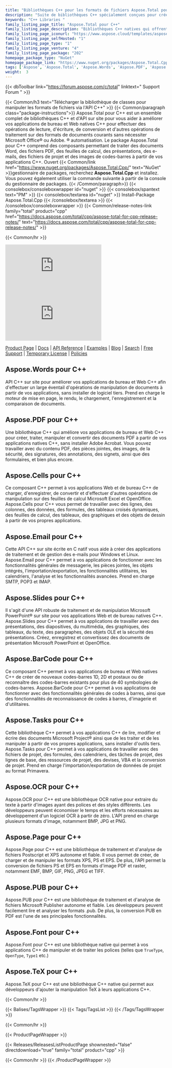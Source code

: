 ```yaml
---
title: "Bibliothèques C++ pour les formats de fichiers Aspose.Total pour C++"
description: "Suite de bibliothèques C++ spécialement conçues pour créer, manipuler et convertir des formats de fichiers populaires à partir de Microsoft Office et PDF sans nécessiter Office ou Adobe Automation. Le package API C++ comprend également une bibliothèque spécialisée pour générer et reconnaître des étiquettes de codes-barres à partir d'images."
keywords: "C++ Libraries "
family_listing_page_title: "Aspose.Total pour C++"
family_listing_page_description: "Bibliothèques C++ natives qui offrent la possibilité de créer, manipuler, convertir ou restituer des feuilles de calcul Excel, des présentations PowerPoint, des messages électroniques et des fichiers PDF à partir d'applications C++. Il offre également la possibilité d'extraire du texte à partir d'images via la bibliothèque OCR C++ autonome ainsi que la génération et la reconnaissance de codes-barres."
family_listing_page_iconurl: "https://www.aspose.cloud/templates/aspose/App_Themes/V3/images/total/272x272/aspose_total-for-cpp.png"
family_listing_page_selfHosted: "1"
family_listing_page_type: "1"
family_listing_page_venture: "4"
family_listing_page_package: "202"
homepage_package_type: "NuGet"
homepage_package_link: "https://www.nuget.org/packages/Aspose.Total.Cpp/"
tags: ['Aspose', 'Aspose.Total', 'Aspose.Words', 'Aspose.PDF', 'Aspose.Cells', 'Aspose.Email', 'Aspose.Slides', 'Aspose.BarCode', 'Aspose.Tasks', 'Aspose.OCR', 'Aspose.Page', 'Aspose.PUB', 'Aspose.Font', 'C++', 'CPP', 'Conholdate', 'Conholdate.Total']
weight:  3
---
```


{{< dbToolbar link="https://forum.aspose.com/c/total" linktext=" Support Forum " >}}

{{< Common/h3 text="Télécharger la bibliothèque de classes pour manipuler les formats de fichiers via l'API C++"  >}}
{{< Common/paragraph class="package-instructions">}}
Aspose.Total pour C++ est un ensemble complet de bibliothèques C++ et d'API sur site pour vous aider à améliorer vos applications de bureau et Web natives C++ pour effectuer des opérations de lecture, d'écriture, de conversion et d'autres opérations de traitement sur des formats de documents courants sans nécessiter Microsoft Office® ou Adobe. ® automatisation. Le package Aspose.Total pour C++ comprend des composants permettant de traiter des documents Word, des fichiers PDF, des feuilles de calcul, des présentations, des e-mails, des fichiers de projet et des images de codes-barres à partir de vos applications C++.
Ouvert
{{< Common/link href="https://www.nuget.org/packages/Aspose.Total.Cpp/" text="NuGet"  >}}gestionnaire de packages, recherchez <b>Aspose.Total.Cpp</b> et installez. Vous pouvez également utiliser la commande suivante à partir de la console du gestionnaire de packages.
{{< /Common/paragraph>}}
{{< consolebox/consoleboxwrapper id="nuget" >}}
   {{< consolebox/spantext text="PM" >}}
   {{< consolebox/textarea id="nuget" >}} Install-Package Aspose.Total.Cpp {{< /consolebox/textarea >}}
{{< /consolebox/consoleboxwrapper >}}
{{< Common/release-notes-link family="total" product="cpp" href="https://docs.aspose.com/total/cpp/aspose-total-for-cpp-release-notes/" text="https://docs.aspose.com/total/cpp/aspose-total-for-cpp-release-notes/"  >}}

{{< Common/hr >}}

![Version](https://img.shields.io/nuget/v/Aspose.Total.Cpp) ![Nuget](https://img.shields.io/nuget/dt/Aspose.Total.Cpp)

[Product Page](https://products.aspose.com/total/cpp/) | [Docs](https://docs.aspose.com/total/cpp/) | [API Reference](https://reference.aspose.com/) | [Examples](http://aspose.github.io/) | [Blog](https://blog.aspose.com/) | [Search](https://search.aspose.com/) | [Free Support](https://forum.aspose.com/) | [Temporary License](https://purchase.aspose.com/temporary-license) | [Policies](https://purchase.aspose.com/policies)

## Aspose.Words pour C++

API C++ sur site pour améliorer vos applications de bureau et Web C++ afin d'effectuer un large éventail d'opérations de manipulation de documents à partir de vos applications, sans installer de logiciel tiers. Prend en charge le moteur de mise en page, le rendu, le chargement, l'enregistrement et la comparaison de documents.

## Aspose.PDF pour C++

Une bibliothèque C++ qui améliore vos applications de bureau et Web C++ pour créer, traiter, manipuler et convertir des documents PDF à partir de vos applications natives C++, sans installer Adobe Acrobat. Vous pouvez travailler avec du contenu PDF, des pièces jointes, des images, de la sécurité, des signatures, des annotations, des signets, ainsi que des formulaires, et bien plus encore.

## Aspose.Cells pour C++

Ce composant C++ permet à vos applications Web et de bureau C++ de charger, d'enregistrer, de convertir et d'effectuer d'autres opérations de manipulation sur des feuilles de calcul Microsoft Excel et OpenOffice. Aspose.Cells pour C++ vous permet de travailler avec des lignes, des colonnes, des données, des formules, des tableaux croisés dynamiques, des feuilles de calcul, des tableaux, des graphiques et des objets de dessin à partir de vos propres applications.

## Aspose.Email pour C++

Cette API C++ sur site écrite en C natif vous aide à créer des applications de traitement et de gestion des e-mails pour Windows et Linux. Aspose.Email pour C++ permet à vos applications de fonctionner avec les fonctionnalités générales de messagerie, les pièces jointes, les objets intégrés, l'importation/exportation, les fonctionnalités utilitaires, les calendriers, l'analyse et les fonctionnalités avancées. Prend en charge SMTP, POP3 et IMAP.

## Aspose.Slides pour C++

Il s'agit d'une API robuste de traitement et de manipulation Microsoft PowerPoint® sur site pour vos applications Web et de bureau natives C++. Aspose.Slides pour C++ permet à vos applications de travailler avec des présentations, des diapositives, du multimédia, des graphiques, des tableaux, du texte, des paragraphes, des objets OLE et la sécurité des présentations. Créez, enregistrez et convertissez des documents de présentation Microsoft PowerPoint et OpenOffice.

## Aspose.BarCode pour C++

Ce composant C++ permet à vos applications de bureau et Web natives C++ de créer de nouveaux codes-barres 1D, 2D et postaux ou de reconnaître des codes-barres existants pour plus de 40 symbologies de codes-barres. Aspose.BarCode pour C++ permet à vos applications de fonctionner avec des fonctionnalités générales de codes à barres, ainsi que des fonctionnalités de reconnaissance de codes à barres, d'imagerie et d'utilitaires.

## Aspose.Tasks pour C++

Cette bibliothèque C++ permet à vos applications C++ de lire, modifier et écrire des documents Microsoft Project® ainsi que de les traiter et de les manipuler à partir de vos propres applications, sans installer d'outils tiers. Aspose.Tasks pour C++ permet à vos applications de travailler avec des fichiers de projet, des formules, des calendriers, des tâches de projet, des lignes de base, des ressources de projet, des devises, VBA et la conversion de projet. Prend en charge l'importation/exportation de données de projet au format Primavera.

## Aspose.OCR pour C++

Aspose.OCR pour C++ est une bibliothèque OCR native pour extraire du texte à partir d'images ayant des polices et des styles différents. Les développeurs peuvent économiser le temps et les efforts nécessaires au développement d'un logiciel OCR à partir de zéro. L'API prend en charge plusieurs formats d'image, notamment BMP, JPG et PNG.

## Aspose.Page pour C++

Aspose.Page pour C++ est une bibliothèque de traitement et d'analyse de fichiers Postscript et XPS autonome et fiable. Il vous permet de créer, de charger et de manipuler les formats XPS, PS et EPS. De plus, l'API permet la conversion de fichiers PS et EPS en formats d'image PDF et raster, notamment EMF, BMP, GIF, PNG, JPEG et TIFF.

## Aspose.PUB pour C++

Aspose.PUB pour C++ est une bibliothèque de traitement et d'analyse de fichiers Microsoft Publisher autonome et fiable. Les développeurs peuvent facilement lire et analyser les formats .pub. De plus, la conversion PUB en PDF est l'une de ses principales fonctionnalités.

## Aspose.Font pour C++

Aspose.Font pour C++ est une bibliothèque native qui permet à vos applications C++ de manipuler et de traiter les polices (telles que `TrueType`, `OpenType`, `Type1` etc.)

## Aspose.TeX pour C++

Aspose.TeX pour C++ est une bibliothèque C++ native qui permet aux développeurs d'ajouter la manipulation TeX à leurs applications C++.

{{< Common/hr >}}

{{< Balises/TagsWrapper >}}
 {{< Tags/TagsList >}}
{{< /Tags/TagsWrapper >}}

{{< Common/hr >}}

{{< ProductPageWrapper >}}
<!-- ReleasesListProductPage-->
   {{< Releases/ReleasesListProductPage shownested="false"  directdownload="true" family="total" product="cpp" >}}
<!-- /ReleasesListProductPage-->
{{< Common/hr >}}
{{< /ProductPageWrapper >}}

